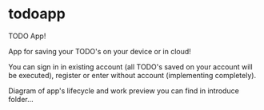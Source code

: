 # todoapp

TODO App!

App for saving your TODO's on your device or in cloud!

You can sign in in existing account (all TODO's saved on your account will be executed), register or enter without account (implementing completely).

Diagram of app's lifecycle and work preview you can find in introduce folder...
